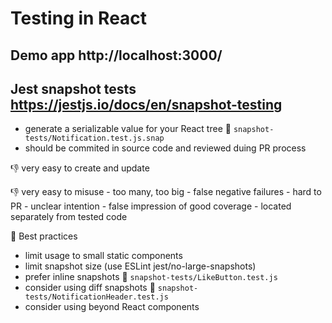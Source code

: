 # Testing in React

## Demo app http://localhost:3000/

## Jest snapshot tests https://jestjs.io/docs/en/snapshot-testing

- generate a serializable value for your React tree
    👀 `snapshot-tests/Notification.test.js.snap`
- should be commited in source code and reviewed duing PR process

👎 very easy to create and update

👎 very easy to misuse
    - too many, too big
    - false negative failures
    - hard to PR
    - unclear intention
    - false impression of good coverage
    - located separately from tested code

🚀 Best practices
- limit usage to small static components
- limit snapshot size (use ESLint jest/no-large-snapshots)
- prefer inline snapshots
    👀 `snapshot-tests/LikeButton.test.js`
- consider using diff snapshots
    👀 `snapshot-tests/NotificationHeader.test.js`
- consider using beyond React components
